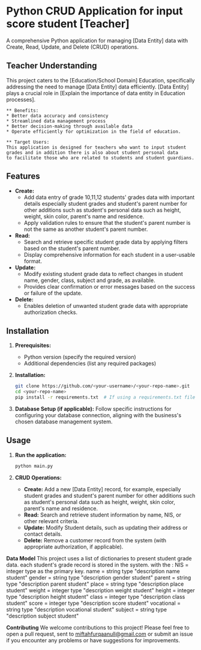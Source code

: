 # Python CRUD Application for input score student [Teacher]

A comprehensive Python application for managing [Data Entity] data with Create, Read, Update, and Delete (CRUD) operations.

## Teacher Understanding

This project caters to the [Education/School Domain] Education, specifically addressing the need to manage [Data Entity] data efficiently. [Data Entity] plays a crucial role in [Explain the importance of data entity in Education processes].

    ** Benefits:
    * Better data accuracy and consistency
    * Streamlined data management process
    * Better decision-making through available data
    * Operate efficiently for optimization in the field of education.

    ** Target Users:
    This application is designed for teachers who want to input student grades and in addition there is also about student personal data 
    to facilitate those who are related to students and student guardians.

## Features

* **Create:**
     *  Add data entry of grade 10,11,12 students' grades data with important details especially student grades and student's parent number for other additions such as               student's personal data such as height, weight, skin color, parent's name and residence.
     * Apply validation rules to ensure that the student's parent number is not the same as another student's parent number.
* **Read:**
   * Search and retrieve specific student grade data by applying filters based on the student's parent number.
   * Display comprehensive information for each student in a user-usable format.
* **Update:**
    * Modify existing student grade data to reflect changes in student name, gender, class, subject and grade, as available.
    * Provides clear confirmation or error messages based on the success or failure of the update.
* **Delete:**
   * Enables deletion of unwanted student grade data with appropriate authorization checks.

## Installation

1. **Prerequisites:**
    * Python version (specify the required version)
    * Additional dependencies (list any required packages)

2. **Installation:**
    ```bash
    git clone https://github.com/<your-username>/<your-repo-name>.git
    cd <your-repo-name>
    pip install -r requirements.txt  # If using a requirements.txt file
    ```

3. **Database Setup (if applicable):**
    Follow specific instructions for configuring your database connection, aligning with the business's chosen database management system.

## Usage

1. **Run the application:**
    ```bash
    python main.py
    ```

2. **CRUD Operations:**
    * **Create:** Add a new [Data Entity] record, for example, especially student grades and student's parent number for other additions such as student's personal data such       as height, weight, skin color, parent's name and residence.
    * **Read:** Search and retrieve student information by name, NIS, or other relevant criteria.
    * **Update:** Modify Student details, such as updating their address or contact details.
    * **Delete:** Remove a customer record from the system (with appropriate authorization, if applicable).


 **Data Model** 
  This project uses a list of dictionaries to present student grade data. each student's grade record is stored in the system. with the :
   NIS = integer type as the primary key.
   name = string type "description name student"
   gender = string type "description gender student"
   parent = string type "description parent student"
   place = string type "description place student"
   weight = integer type "description weight student"
   height = integer type "description height student"
   class = integer type "description class student"
   score = integer type "description score student"
   vocational = string type "description vocational student"
   subject = string type "description subject student"

   **Contributing**
   We welcome contributions to this project! Please feel free to open a pull request, sent to miftahfurqaanull@gmail.com or submit an issue if you encounter any problems or     have suggestions for improvements.

